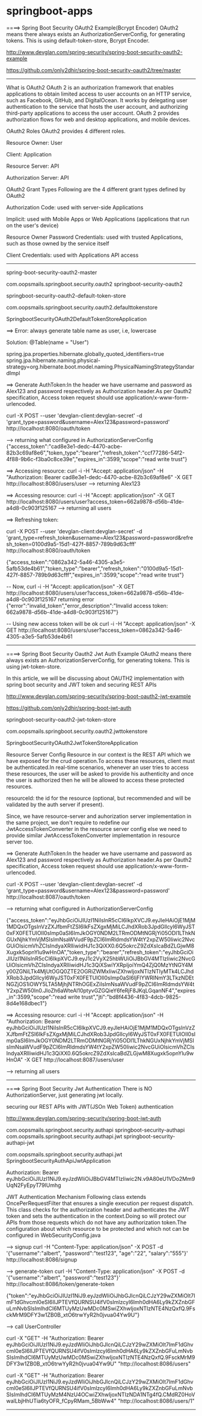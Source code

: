 # springboot-apps



====> Spring Boot Security OAuth2 Example(Bcrypt Encoder)
OAuth2 means there always exists an AuthorizationServerConfig, for generating tokens.
This is using default-token-store, Bcrypt Encoder.

http://www.devglan.com/spring-security/spring-boot-security-oauth2-example

https://github.com/only2dhir/spring-boot-security-oauth2/tree/master

----------------------------------------------

What is OAuth2
OAuth 2 is an authorization framework that enables applications to obtain limited access to user accounts on an HTTP service, such as Facebook, GitHub, and DigitalOcean. It works by delegating user authentication to the service that hosts the user account, and authorizing third-party applications to access the user account. OAuth 2 provides authorization flows for web and desktop applications, and mobile devices.

OAuth2 Roles
OAuth2 provides 4 different roles.

Resource Owner: User

Client: Application

Resource Server: API

Authorization Server: API

OAuth2 Grant Types
Following are the 4 different grant types defined by OAuth2

Authorization Code: used with server-side Applications

Implicit: used with Mobile Apps or Web Applications (applications that run on the user's device)

Resource Owner Password Credentials: used with trusted Applications, such as those owned by the service itself

Client Credentials: used with Applications API access

--------------------------------------

spring-boot-security-oauth2-master


<groupId>com.oopsmails.springboot.security.oauth2</groupId>
<artifactId>springboot-security-oauth2</artifactId>


springboot-security-oauth2-default-token-store


com.oopsmails.springboot.security.oauth2.defaulttokenstore


SpringbootSecurityOAuth2DefaultTokenStoreApplication


==> Error: always generate table name as user, i.e, lowercase

Solution:
@Table(name = "User")

spring.jpa.properties.hibernate.globally_quoted_identifiers=true
spring.jpa.hibernate.naming.physical-strategy=org.hibernate.boot.model.naming.PhysicalNamingStrategyStandardImpl


==> Generate AuthToken:In the header we have username and password as Alex123 and password respectively as Authorization header.As per Oauth2 specification, Access token request should use application/x-www-form-urlencoded.

curl -X POST --user 'devglan-client:devglan-secret' -d 'grant_type=password&username=Alex123&password=password' http://localhost:8080/oauth/token

--> returning what configured in AuthorizationServerConfig
{"access_token":"cad8e3e1-dedc-4470-acbe-82b3c69af8e6","token_type":"bearer","refresh_token":"ccf77286-54f2-4f88-9b6c-f3ba0c8ce39e","expires_in":3599,"scope":"read write trust"}


==> Accessing resource:
curl -i -H "Accept: application/json" -H "Authorization: Bearer cad8e3e1-dedc-4470-acbe-82b3c69af8e6" -X GET http://localhost:8080/users/user
--> returning Alex123


==> Accessing resource:
curl -i -H "Accept: application/json" -X GET http://localhost:8080/users/user?access_token=662a9878-d56b-41de-a4d8-0c903f125167
--> returning all users

==> Refreshing token:

curl -X POST --user 'devglan-client:devglan-secret' -d 'grant_type=refresh_token&username=Alex123&password=password&refresh_token=0100d9a5-15d1-427f-8857-789b9d63cfff' http://localhost:8080/oauth/token


{"access_token":"0862a342-5a46-4305-a3e5-5afb53de4b61","token_type":"bearer","refresh_token":"0100d9a5-15d1-427f-8857-789b9d63cfff","expires_in":3599,"scope":"read write trust"}

-- Now, 
curl -i -H "Accept: application/json" -X GET http://localhost:8080/users/user?access_token=662a9878-d56b-41de-a4d8-0c903f125167
returning error
{"error":"invalid_token","error_description":"Invalid access token: 662a9878-d56b-41de-a4d8-0c903f125167"}

-- Using new access token will be ok
curl -i -H "Accept: application/json" -X GET http://localhost:8080/users/user?access_token=0862a342-5a46-4305-a3e5-5afb53de4b61


--------------------------------------


====> Spring Boot Security Oauth2 Jwt Auth Example
OAuth2 means there always exists an AuthorizationServerConfig, for generating tokens.
This is using jwt-token-store.

In this article, we will be discussing about OAUTH2 implementation with spring boot security and JWT token and securing REST APIs

http://www.devglan.com/spring-security/spring-boot-oauth2-jwt-example

https://github.com/only2dhir/spring-boot-jwt-auth

springboot-security-oauth2-jwt-token-store


com.oopsmails.springboot.security.oauth2.jwttokenstore


SpringbootSecurityOAuth2JwtTokenStoreApplication

Resource Server Config
Resource in our context is the REST API which we have exposed for the crud operation.To access these resources, client must be authenticated.In real-time scenarios, whenever an user tries to access these resources, the user will be asked to provide his authenticity and once the user is authorized then he will be allowed to access these protected resources.

resourceId: the id for the resource (optional, but recommended and will be validated by the auth server if present).

Since, we have resource-server and auhorization server implementation in the same project, we don't require to redefine our JwtAccessTokenConverter in the resource server config else we need to provide similar JwtAccessTokenConverter implementation in resource server too.


==> Generate AuthToken:In the header we have username and password as Alex123 and password respectively as Authorization header.As per Oauth2 specification, Access token request should use application/x-www-form-urlencoded.

curl -X POST --user 'devglan-client:devglan-secret' -d 'grant_type=password&username=Alex123&password=password' http://localhost:8087/oauth/token

--> returning what configured in AuthorizationServerConfig

{"access_token":"eyJhbGciOiJIUzI1NiIsInR5cCI6IkpXVCJ9.eyJleHAiOjE1MjM1MDQxOTgsInVzZXJfbmFtZSI6IkFsZXgxMjMiLCJhdXRob3JpdGllcyI6WyJST0xFX0FETUlOIl0sImp0aSI6ImJkOGY0NDM2LTRmODMtNGRjYi05ODI1LThkNGUxNjhkYmVjMSIsImNsaWVudF9pZCI6ImRldmdsYW4tY2xpZW50Iiwic2NvcGUiOlsicmVhZCIsIndyaXRlIiwidHJ1c3QiXX0.6Q5okrcZ9ZdXsIcaBdZLGjwM8Xugxk5opnYlu9wHnOA","token_type":"bearer","refresh_token":"eyJhbGciOiJIUzI1NiIsInR5cCI6IkpXVCJ9.eyJ1c2VyX25hbWUiOiJBbGV4MTIzIiwic2NvcGUiOlsicmVhZCIsIndyaXRlIiwidHJ1c3QiXSwiYXRpIjoiYmQ4ZjQ0MzYtNGY4My00ZGNiLTk4MjUtOGQ0ZTE2OGRiZWMxIiwiZXhwIjoxNTIzNTIyMTk4LCJhdXRob3JpdGllcyI6WyJST0xFX0FETUlOIl0sImp0aSI6IjFlYWRlNmY3LTkzNDEtNGZjOS1iOWY5LTA5MjhjNTRhOGExZiIsImNsaWVudF9pZCI6ImRldmdsYW4tY2xpZW50In0.JloZh6aWteAl10ptyvGZGQieY6feRjF8JKqLGqanNF4","expires_in":3599,"scope":"read write trust","jti":"bd8f4436-4f83-4dcb-9825-8d4e168dbec1"}

==> Accessing resource:
curl -i -H "Accept: application/json" -H "Authorization: Bearer eyJhbGciOiJIUzI1NiIsInR5cCI6IkpXVCJ9.eyJleHAiOjE1MjM1MDQxOTgsInVzZXJfbmFtZSI6IkFsZXgxMjMiLCJhdXRob3JpdGllcyI6WyJST0xFX0FETUlOIl0sImp0aSI6ImJkOGY0NDM2LTRmODMtNGRjYi05ODI1LThkNGUxNjhkYmVjMSIsImNsaWVudF9pZCI6ImRldmdsYW4tY2xpZW50Iiwic2NvcGUiOlsicmVhZCIsIndyaXRlIiwidHJ1c3QiXX0.6Q5okrcZ9ZdXsIcaBdZLGjwM8Xugxk5opnYlu9wHnOA" -X GET http://localhost:8087/users/user

--> returning all users


--------------------------------------

====> Spring Boot Security Jwt Authentication
There is NO AuthorizationServer, just generating jwt locally.

securing our REST APIs with JWT(JSOn Web Token) authentication

http://www.devglan.com/spring-security/spring-boot-jwt-auth


com.oopsmails.springboot.security.authapi
springboot-security-authapi
com.oopsmails.springboot.security.authapi.jwt
springboot-security-authapi-jwt


com.oopsmails.springboot.security.authapi.jwt
SpringbootSecurityAuthApiJwtApplication

Authorization: Bearer eyJhbGciOiJIUzI1NiJ9.eyJzdWIiOiJBbGV4MTIzIiwic2N.v9A80eU1VDo2Mm9UqN2FyEpyT79IUmhg

JWT Authentication Mechanism
Following class extends OncePerRequestFilter that ensures a single execution per request dispatch. This class checks for the authorization header and authenticates the JWT token and sets the authentication in the context.Doing so will protect our APIs from those requests which do not have any authorization token.The configuration about which resource to be protected and which not can be configured in WebSecurityConfig.java




--> signup
curl -H "Content-Type: application/json" -X POST -d '{"username":"albert", "password":"test123", "age":"22", "salary":"555"}' http://localhost:8086/signup

--> generate-token
curl -H "Content-Type: application/json" -X POST -d '{"username":"albert", "password":"test123"}' http://localhost:8086/token/generate-token

{"token":"eyJhbGciOiJIUzI1NiJ9.eyJzdWIiOiJhbGJlcnQiLCJzY29wZXMiOlt7ImF1dGhvcml0eSI6IlJPTEVfQURNSU4ifV0sImlzcyI6Imh0dHA6Ly9kZXZnbGFuLmNvbSIsImlhdCI6MTUyMzUwMDc0MSwiZXhwIjoxNTIzNTE4NzQxfQ.9FsckMrM9DFY3w1ZB0B_xtO6trwYyR2h0jvua04Yw9U"}

--> call UserController

curl -X "GET" -H "Authorization: Bearer eyJhbGciOiJIUzI1NiJ9.eyJzdWIiOiJhbGJlcnQiLCJzY29wZXMiOlt7ImF1dGhvcml0eSI6IlJPTEVfQURNSU4ifV0sImlzcyI6Imh0dHA6Ly9kZXZnbGFuLmNvbSIsImlhdCI6MTUyMzUwMDc0MSwiZXhwIjoxNTIzNTE4NzQxfQ.9FsckMrM9DFY3w1ZB0B_xtO6trwYyR2h0jvua04Yw9U" "http://localhost:8086/users"


curl -X "GET" -H "Authorization: Bearer eyJhbGciOiJIUzI1NiJ9.eyJzdWIiOiJhbGJlcnQiLCJzY29wZXMiOlt7ImF1dGhvcml0eSI6IlJPTEVfQURNSU4ifV0sImlzcyI6Imh0dHA6Ly9kZXZnbGFuLmNvbSIsImlhdCI6MTUyMzM4NzU4OCwiZXhwIjoxNTIzNDA1NTg4fQ.CMdRZ0HoVwalLbjHhUTia6tyOFR_fCpyRMam_5BbWw4" "http://localhost:8086/users/1"



--------------------------------------











